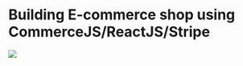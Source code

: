 # Building E-commerce shop using CommerceJS/ReactJS/Stripe

<img src='https://b2llab.in/tortilla/img/blogs/why_cover.png' >

